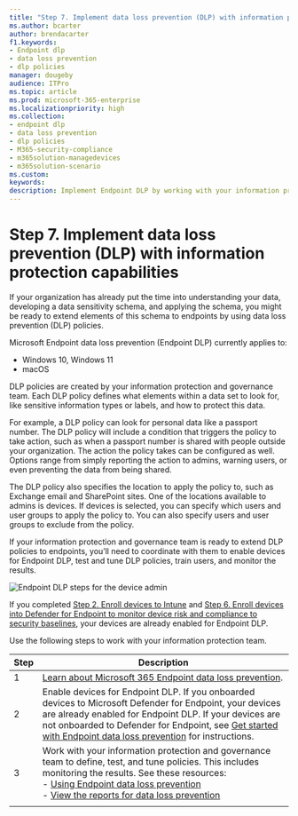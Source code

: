 ```yaml
---
title: "Step 7. Implement data loss prevention (DLP) with information protection capabilities"
ms.author: bcarter
author: brendacarter
f1.keywords:
- Endpoint dlp
- data loss prevention
- dlp policies
manager: dougeby
audience: ITPro
ms.topic: article
ms.prod: microsoft-365-enterprise
ms.localizationpriority: high
ms.collection:
- endpoint dlp
- data loss prevention
- dlp policies 
- M365-security-compliance
- m365solution-managedevices
- m365solution-scenario
ms.custom: 
keywords: 
description: Implement Endpoint DLP by working with your information protection and governance team to create DLP policies for your organization.    
---
```


# Step 7. Implement data loss prevention (DLP) with information protection capabilities


If your organization has already put the time into understanding your data, developing a data sensitivity schema, and applying the schema, you might be ready to extend elements of this schema to endpoints by using data loss prevention (DLP) policies. 

Microsoft Endpoint data loss prevention (Endpoint DLP) currently applies to:
- Windows 10, Windows 11
- macOS

DLP policies are created by your information protection and governance team. Each DLP policy defines what elements within a data set to look for, like sensitive information types or labels, and how to protect this data. 

For example, a DLP policy can look for personal data like a passport number. The DLP policy will include a condition that triggers the policy to take action, such as when a passport number is shared with people outside your organization. The action the policy takes can be configured as well. Options range from simply reporting the action to admins, warning users, or even preventing the data from being shared.

The DLP policy also specifies the location to apply the policy to, such as Exchange email and SharePoint sites. One of the locations available to admins is devices. If devices is selected, you can specify which users and user groups to apply the policy to. You can also specify users and user groups to exclude from the policy.

If your information protection and governance team is ready to extend DLP policies to endpoints, you’ll need to coordinate with them to enable devices for Endpoint DLP, test and tune DLP policies, train users, and monitor the results. 

![Endpoint DLP steps for the device admin](../media/devices/endpoint-dlp-steps.png#lightbox)

If you completed [Step 2. Enroll devices to Intune](manage-devices-with-intune-enroll.md) and [Step 6. Enroll devices into Defender for Endpoint to monitor device risk and compliance to security baselines](manage-devices-with-intune-monitor-risk.md), your devices are already enabled for Endpoint DLP. 


Use the following steps to work with your information protection team.


|Step  |Description  |
|---------|---------|
|1     |  [Learn about Microsoft 365 Endpoint data loss prevention](../compliance/endpoint-dlp-learn-about.md).        |
|2     | Enable devices for Endpoint DLP. If you onboarded devices to Microsoft Defender for Endpoint, your devices are already enabled for Endpoint DLP. If your devices are not onboarded to Defender for Endpoint, see [Get started with Endpoint data loss prevention](../compliance/endpoint-dlp-getting-started.md) for instructions.|
|3     |   Work with your information protection and governance team to define, test, and tune policies. This includes monitoring the results. See these resources:<br>- [Using Endpoint data loss prevention](../compliance/endpoint-dlp-using.md)<br>- [View the reports for data loss prevention](../compliance/view-the-dlp-reports.md)      |
|     |         |